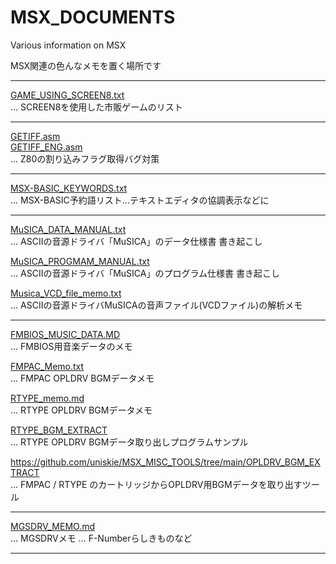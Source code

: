 # MSX_DOCUMENTS
Various information on MSX

MSX関連の色んなメモを置く場所です

- - - -

[GAME_USING_SCREEN8.txt][1]  
... SCREEN8を使用した市販ゲームのリスト

- - - -

[GETIFF.asm][2]  
[GETIFF_ENG.asm][3]  
... Z80の割り込みフラグ取得バグ対策

- - - -

[MSX-BASIC_KEYWORDS.txt][4]  
... MSX-BASIC予約語リスト...テキストエディタの協調表示などに

- - - -

[MuSICA_DATA_MANUAL.txt][5]  
... ASCIIの音源ドライバ「MuSICA」のデータ仕様書 書き起こし

[MuSICA_PROGMAM_MANUAL.txt][6]  
... ASCIIの音源ドライバ「MuSICA」のプログラム仕様書 書き起こし

[Musica_VCD_file_memo.txt][7]  
... ASCIIの音源ドライバMuSICAの音声ファイル(VCDファイル)の解析メモ

- - - -

[FMBIOS_MUSIC_DATA.MD][8]  
... FMBIOS用音楽データのメモ

[FMPAC_Memo.txt][9]  
... FMPAC OPLDRV BGMデータメモ

[RTYPE_memo.md][10]  
... RTYPE OPLDRV BGMデータメモ

[RTYPE_BGM_EXTRACT][11]  
... RTYPE OPLDRV BGMデータ取り出しプログラムサンプル

https://github.com/uniskie/MSX_MISC_TOOLS/tree/main/OPLDRV_BGM_EXTRACT  
... FMPAC / RTYPE のカートリッジからOPLDRV用BGMデータを取り出すツール

- - - -

[MGSDRV_MEMO.md][11]  
... MGSDRVメモ ... F-Numberらしきものなど

- - - -

[1]:GAME_USING_SCREEN8.txt
[2]:GETIFF.asm
[3]:GETIFF_ENG.asm
[4]:MSX-BASIC_KEYWORDS.txt
[5]:MuSICA_DATA_MANUAL.txt
[6]:MuSICA_PROGMAM_MANUAL.txt
[7]:Musica_VCD_file_memo.txt
[8]:FMBIOS_MUSIC_DATA.MD
[9]:FMPAC_Memo.txt
[10]:RTYPE_memo.md
[11]:RTYPE_BGM_EXTRACT
[12]:MGSDRV_MEMO.md

